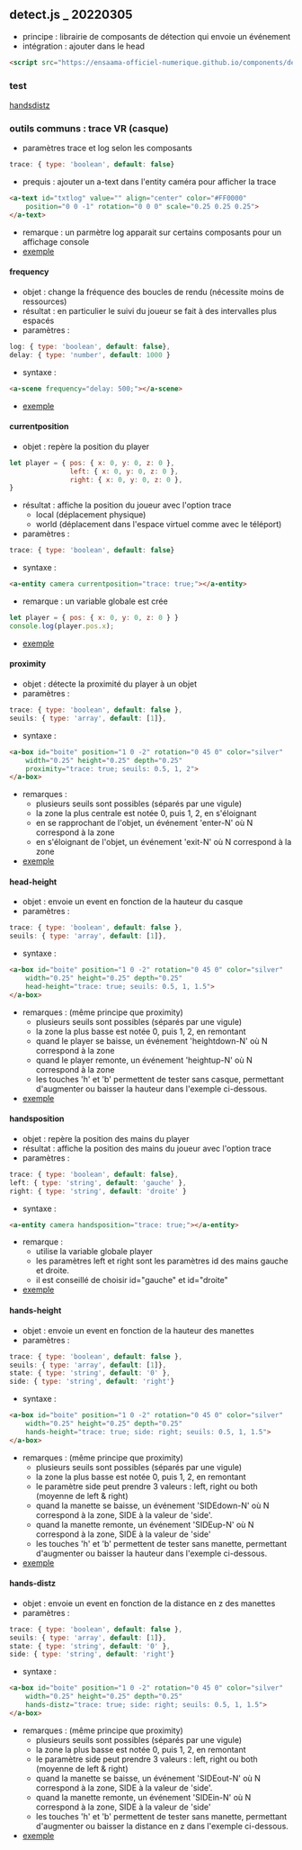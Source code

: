 ## detect.js _ 20220305
* principe : librairie de composants de détection qui envoie un événement
* intégration : ajouter dans le head
```html
<script src="https://ensaama-officiel-numerique.github.io/components/detect/detect.js"></script>
```

### test
[handsdistz](./handsdistz.html)

### outils communs : trace VR (casque)
* paramètres trace et log selon les composants
```js
trace: { type: 'boolean', default: false}
```
* prequis : ajouter un a-text dans l'entity caméra pour afficher la trace
```html
<a-text id="txtlog" value="" align="center" color="#FF0000" 
    position="0 0 -1" rotation="0 0 0" scale="0.25 0.25 0.25">
</a-text>
```
* remarque : un parmètre log apparait sur certains composants pour un affichage console
* [exemple](./trace.html)

#### frequency
* objet : change la fréquence des boucles de rendu (nécessite moins de ressources)
* résultat : en particulier le suivi du joueur se fait à des intervalles plus espacés
* paramètres : 
```js
log: { type: 'boolean', default: false},
delay: { type: 'number', default: 1000 }
```
* syntaxe : 
```html
<a-scene frequency="delay: 500;"></a-scene>
```
* [exemple](./frequency.html)
    

#### currentposition
* objet : repère la position du player
```js
let player = { pos: { x: 0, y: 0, z: 0 },
               left: { x: 0, y: 0, z: 0 },
               right: { x: 0, y: 0, z: 0 },
} 
``` 
* résultat : affiche la position du joueur avec l'option trace
    - local (déplacement physique) 
    - world (déplacement dans l'espace virtuel comme avec le téléport)
* paramètres : 
```js
trace: { type: 'boolean', default: false}
```
* syntaxe : 
```html
<a-entity camera currentposition="trace: true;"></a-entity>
```
* remarque : un variable globale est crée
```js
let player = { pos: { x: 0, y: 0, z: 0 } }
console.log(player.pos.x);
```
* [exemple](./currentposition.html)

#### proximity
* objet : détecte la proximité du player à un objet
* paramètres :
```js
trace: { type: 'boolean', default: false },
seuils: { type: 'array', default: [1]},
```
* syntaxe : 
```html
<a-box id="boite" position="1 0 -2" rotation="0 45 0" color="silver"
    width="0.25" height="0.25" depth="0.25" 
    proximity="trace: true; seuils: 0.5, 1, 2">
</a-box>
```
* remarques : 
    - plusieurs seuils sont possibles (séparés par une vigule)
    - la zone la plus centrale est notée 0, puis 1, 2, en s'éloignant
    - en se rapprochant de l'objet, un événement 'enter-N' où N correspond à la zone
    - en s'éloignant de l'objet, un événement 'exit-N' où N correspond à la zone
* [exemple](./proximity.html)

#### head-height
* objet : envoie un event en fonction de la hauteur du casque
* paramètres :
```js
trace: { type: 'boolean', default: false },
seuils: { type: 'array', default: [1]},
```
* syntaxe : 
```html
<a-box id="boite" position="1 0 -2" rotation="0 45 0" color="silver"
    width="0.25" height="0.25" depth="0.25" 
    head-height="trace: true; seuils: 0.5, 1, 1.5">
</a-box>
```
* remarques : (même principe que proximity)
    - plusieurs seuils sont possibles (séparés par une vigule)
    - la zone la plus basse est notée 0, puis 1, 2, en remontant
    - quand le player se baisse, un événement 'heightdown-N' où N correspond à la zone
    - quand le player remonte, un événement 'heightup-N' où N correspond à la zone
    - les touches 'h' et 'b' permettent de tester sans casque, permettant d'augmenter ou baisser la hauteur dans l'exemple ci-dessous.
* [exemple](./headheight.html)

#### handsposition
* objet : repère la position des mains du player
* résultat : affiche la position des mains du joueur avec l'option trace
* paramètres : 
```js
trace: { type: 'boolean', default: false},
left: { type: 'string', default: 'gauche' },
right: { type: 'string', default: 'droite' }
```
* syntaxe : 
```html
<a-entity camera handsposition="trace: true;"></a-entity>
```
* remarque : 
    * utilise la variable globale player
    * les paramètres left et right sont les paramètres id des mains gauche et droite.
    * il est conseillé de choisir id="gauche" et id="droite"
* [exemple](./handsposition.html)

#### hands-height
* objet : envoie un event en fonction de la hauteur des manettes
* paramètres :
```js
trace: { type: 'boolean', default: false },
seuils: { type: 'array', default: [1]},
state: { type: 'string', default: '0' },
side: { type: 'string', default: 'right'}
```
* syntaxe : 
```html
<a-box id="boite" position="1 0 -2" rotation="0 45 0" color="silver"
    width="0.25" height="0.25" depth="0.25" 
    hands-height="trace: true; side: right; seuils: 0.5, 1, 1.5">
</a-box>
```
* remarques : (même principe que proximity)
    - plusieurs seuils sont possibles (séparés par une vigule)
    - la zone la plus basse est notée 0, puis 1, 2, en remontant
    - le paramètre side peut prendre 3 valeurs : left, right ou both (moyenne de left & right)
    - quand la manette se baisse, un événement 'SIDEdown-N' où N correspond à la zone, SIDE à la valeur de 'side'.
    - quand la manette remonte, un événement 'SIDEup-N' où N correspond à la zone, SIDE à la valeur de 'side'
    - les touches 'h' et 'b' permettent de tester sans manette, permettant d'augmenter ou baisser la hauteur dans l'exemple ci-dessous.
* [exemple](./handsheight.html)

#### hands-distz
* objet : envoie un event en fonction de la distance en z des manettes
* paramètres :
```js
trace: { type: 'boolean', default: false },
seuils: { type: 'array', default: [1]},
state: { type: 'string', default: '0' },
side: { type: 'string', default: 'right'}
```
* syntaxe : 
```html
<a-box id="boite" position="1 0 -2" rotation="0 45 0" color="silver"
    width="0.25" height="0.25" depth="0.25" 
    hands-distz="trace: true; side: right; seuils: 0.5, 1, 1.5">
</a-box>
```
* remarques : (même principe que proximity)
    - plusieurs seuils sont possibles (séparés par une vigule)
    - la zone la plus basse est notée 0, puis 1, 2, en remontant
    - le paramètre side peut prendre 3 valeurs : left, right ou both (moyenne de left & right)
    - quand la manette se baisse, un événement 'SIDEout-N' où N correspond à la zone, SIDE à la valeur de 'side'.
    - quand la manette remonte, un événement 'SIDEin-N' où N correspond à la zone, SIDE à la valeur de 'side'
    - les touches 'h' et 'b' permettent de tester sans manette, permettant d'augmenter ou baisser la distance en z dans l'exemple ci-dessous.
* [exemple](./handsdistz.html)



<!-- https://www.w3docs.com/snippets/javascript/how-to-create-and-trigger-event-in-javascript.html -->




    